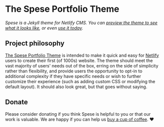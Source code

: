# The Spese Portfolio Theme

*Spese is a Jekyll theme for Netlify CMS. You can [preview the theme to see what it looks like](https://spese.netlify.app/), or even [use it today](#usage).*

## Project philosophy

[The Spese Portfolio Theme](https://github.com/quantumx-dev/Spese) is intended to make it quick and easy for [Netlify](https://www.netlify.com/) users to create their first (of 1000s) website. The theme should meet the vast majority of users' needs out of the box, erring on the side of simplicity rather than flexibility, and provide users the opportunity to opt-in to additional complexity if they have specific needs or wish to further customize their experience (such as adding custom CSS or modifying the default layout). It should also look great, but that goes without saying.

## Donate

Please consider donating if you think Spese is helpful to you or that our work is valuable. We are happy if you can help us [buy a cup of coffee](https://patreon.com/quantumx). :heart: